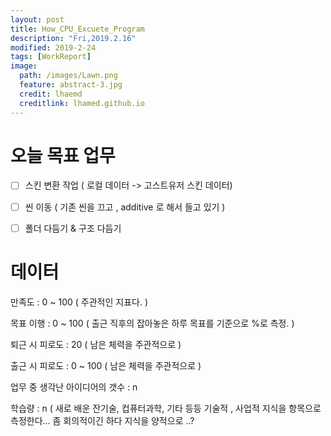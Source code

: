 ```yaml
---
layout: post
title: How_CPU_Excuete_Program
description: "Fri,2019.2.16"
modified: 2019-2-24
tags: [WorkReport]
image:
  path: /images/Lawn.png
  feature: abstract-3.jpg
  credit: lhaemd
  creditlink: lhamed.github.io
---
```


# 오늘 목표 업무 

- [ ] 스킨 변환 작업 ( 로컬 데이터 -> 고스트유저 스킨 데이터)

- [ ] 씬 이동 ( 기존 씬을 끄고 ,  additive 로 해서 들고 있기 )

- [ ] 폴더 다듬기 & 구조 다듬기 



# 데이터 
만족도 : 0 ~ 100 ( 주관적인 지표다. )

목표 이행 : 0 ~ 100  ( 출근 직후의 잡아놓은 하루 목표를 기준으로 %로 측정. )

퇴근 시 피로도 : 20 ( 남은 체력을 주관적으로  )

출근 시 피로도 : 0 ~ 100 ( 남은 체력을 주관적으로  )

업무 중 생각난 아이디어의 갯수 : n 

학습량 : n ( 새로 배운 잔기술, 컵퓨터과학, 기타 등등 기술적 , 사업적 지식을 항목으로 측정한다... 좀 회의적이긴 하다 지식을 양적으로 ..? 
